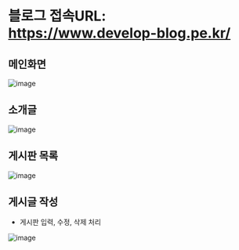 # 블로그 접속URL: https://www.develop-blog.pe.kr/

## 메인화면

![image](https://github.com/LJC0831/my-blog/assets/121738554/788bb956-1a98-425f-b12d-f2666b30e439)

## 소개글

![image](https://github.com/LJC0831/my-blog/assets/121738554/9f33584d-b853-48a7-a040-bceaaf47b4a3)


## 게시판 목록

![image](https://github.com/LJC0831/my-blog/assets/121738554/1b80474a-d1f7-4b0c-b481-bdc4530c5d8e)


## 게시글 작성
 - 게시판 입력, 수정, 삭제 처리

![image](https://github.com/LJC0831/my-blog/assets/121738554/30f18d4b-bc2d-4133-a6dd-2960cde64c9b)
